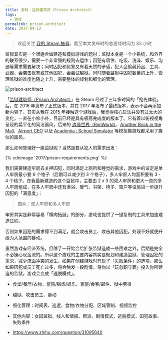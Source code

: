 ```yaml
---
title: 游戏：监狱建筑师（Prison Architect）
tags:
  - 游戏
permalink: prison-architect
date: 2017-09-12
---
```


> 欢迎关注 [我的 Steam 帐号](http://steamcommunity.com/id/jysperm)，截至本文发布时的总游戏时间为 83 小时

监狱其实是一个很适合做建造和模拟游戏的题材：监狱本身是一个小系统，和外界的联系很少，需要一个非常强的规则去运作；囚犯有居住、吃饭、洗澡、娱乐、沟通等需求需要解决；同时囚犯和狱警又有着天然的矛盾，犯人会偷藏药品、工具、武器，会袭击狱警或其他囚犯，会尝试越狱。同时随着监狱中囚犯数量的上升，管理监狱的难度也随之上升，需要整体的规划和细化的管理。

![prison-architect](https://jysperm-blog.pek3a.qingstor.com/prison-architect.jpg)

「[监狱建筑师（Prison Architect）](http://store.steampowered.com/app/233450/Prison_Architect/)」在 Steam 经过了三年多时间的「抢先体验」后，在 2016 年发布了正式版本，并在 2017 年发布了最终版本，表示不会再添加新内容了。其实从我在 2015 年接触这个游戏后，我觉得核心玩法并没有过太大的变化，一直在小修小补，目前已经是具有极高完成度的版本了。它有着以俯视视角呈现的扁平化的简洁画风，后来的 [边缘世界（RimWorld）](http://store.steampowered.com/app/294100/RimWorld/)、[Another Brick in the Mall](http://store.steampowered.com/app/521150/Another_Brick_in_the_Mall/)、[Airport CEO](http://store.steampowered.com/app/673610/Airport_CEO/) 以及 [Academia : School Simulator](http://store.steampowered.com/app/672630/Academia__School_Simulator/) 等模拟类游戏都采用了类似的画风。

那么如何管理好一座监狱呢？当然是要从犯人的需求出发：

{% cdnimage '2017/prison-requirements.png' %}

我们需要建造牢房去关押囚犯，同时满足上厕所和睡觉的需求，游戏中的设定是单人牢房最小要 6 个格子（后期可以减少到 3 个格子），多人牢房人均面积要有 3 - 4 个格子。在我最新建造的这个监狱中，主要由 2 x 3 的双人牢房和更大一些的多人牢房组成，在多人牢房中还有淋浴、暖气、书架、椅子、窗户等设施进一步提升囚犯的「满意度」：

> 图片：双人牢房和多人牢房

牢房其实是非常容易「横向拓展」的部分，游戏也提供了一键复制的工具来加速建造过程。


否则如果囚犯的需求得不到满足，就会攻击员工、攻击其他囚犯，处理不好就便升级为大范围的暴动。

虽然游戏有经济系统，但除了一开始会给扩张监狱造成一些困难之外，后期是完全不必操心现金流的。所以这个游戏的主要内容其实是规划和建造监狱、管理囚犯的需求，减少流血冲突的发生。如果在创建游戏时开启了「失败条件」的选项，那么如果囚犯或员工死亡过多，将会触发一段剧情，将你以「玩忽职守罪」投入你所建造的监狱，游戏会变成「逃脱模式」。

- 食堂/餐厅/衣物、庭院/锻炼/娱乐、家庭/会客/邮件、狱中劳役
- 越狱、攻击员工、暴动
- 细化管理：时间表、巡逻、食物/衣物分配、区域管制、视频监控
- 其他内容：女囚监狱、线人和情报、帮派、剧情模式、逃脱模式、囚犯故事、失败条件

- <https://www.zhihu.com/question/31095640>

